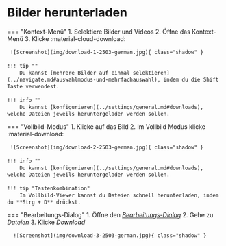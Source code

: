 # Bilder herunterladen #

=== "Kontext-Menü"
     1. Selektiere Bilder und Videos
     2. Öffne das Kontext-Menü
     3. Klicke :material-cloud-download:

     ![Screenshot](img/download-1-2503-german.jpg){ class="shadow" }
    
    !!! tip ""
        Du kannst [mehrere Bilder auf einmal selektieren](../navigate.md#auswahlmodus-und-mehrfachauswahl), indem du die Shift Taste verwendest.

    !!! info ""
        Du kannst [konfigurieren](../settings/general.md#downloads), welche Dateien jeweils heruntergeladen werden sollen.

=== "Vollbild-Modus"
     1. Klicke auf das Bild
     2. Im Vollbild Modus klicke :material-download:
     
     ![Screenshot](img/download-2-2503-german.jpg){ class="shadow" }

    !!! info ""
        Du kannst [konfigurieren](../settings/general.md#downloads), welche Dateien jeweils heruntergeladen werden sollen.

    !!! tip "Tastenkombination"
        Im Vollbild-Viewer kannst du Dateien schnell herunterladen, indem du **Strg + D** drückst.
=== "Bearbeitungs-Dialog"
     1. Öffne den [*Bearbeitungs-Dialog*](edit.md)
     2. Gehe zu *Dateien*
     3. Klicke *Download*

      ![Screenshot](img/download-3-2503-german.jpg){ class="shadow" }
